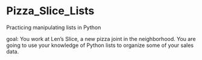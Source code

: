 # Pizza_Slice_Lists
Practicing manipulating lists in Python

goal: You work at Len’s Slice, a new pizza joint in the neighborhood. You are going to use your knowledge of Python lists to organize some of your sales data.


